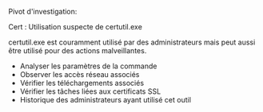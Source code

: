 Pivot d'investigation:

Cert : Utilisation suspecte de certutil.exe

certutil.exe est couramment utilisé par des administrateurs mais peut aussi être utilisé pour des actions malveillantes.

  - Analyser les paramètres de la commande
  - Observer les accès réseau associés
  - Vérifier les téléchargements associés
  - Vérifier les tâches liées aux certificats SSL
  - Historique des administrateurs ayant utilisé cet outil
